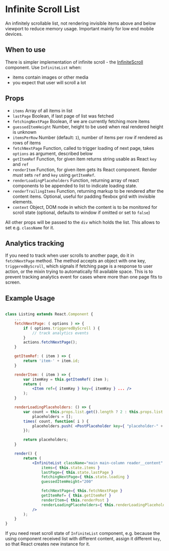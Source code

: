 Infinite Scroll List
====================

An infinitely scrollable list, not rendering invisible items above and below viewport to reduce memory usage.
Important mainly for low end mobile devices.

## When to use

There is simpler implementation of infinite scroll - the [InfiniteScroll](../infinite-scroll/) component. Use `InfiniteList` when:

* items contain images or other media
* you expect that user will scroll a lot

## Props

* `items` Array of all items in list
* `lastPage` Boolean, if last page of list was fetched
* `fetchingNextPage` Boolean, if we are currently fetching more items
* `guessedItemHeight` Number, height to be used when real rendered height is unknown
* `itemsPerRow` Number (default: `1`), number of items per row if rendered as rows of items
* `fetchNextPage` Function, called to trigger loading of next page, takes `options` as argument, described below
* `getItemRef` Function, for given item returns string usable as React `key` and `ref`
* `renderItem` Function, for given item gets its React component. Render *must* sets `ref` and `key` using `getItemRef`.
* `renderLoadingPlaceholders` Function, returning array of react components to be appended to list to indicate loading state.
* `renderTrailingItems` Function, returning markup to be rendered after the content items. Optional, useful for padding flexbox grid with invisible elements.
* `context` Object, DOM node in which the content is to be monitored for scroll state (optional, defaults to window if omitted or set to `false`)

All other props will be passed to the `div` which holds the list. This allows to set e.g. `className` for it.

## Analytics tracking

If you need to track when user scrolls to another page, do it in `fetchNextPage` method. The method accepts an object with one key, `triggeredByScroll`, which signals if fetching page is a response to user action, or the mixin trying to automatically fill available space. This is to prevent tracking analytics event for cases where more than one page fits to screen.

## Example Usage

```jsx

class Listing extends React.Component {
	...
	fetchNextPage: ( options ) => {
		if ( options.triggeredByScroll ) {
			// track analytics events
		}
		actions.fetchNextPage();
	}

	getItemRef: ( item ) => {
		return 'item-' + item.id;
	}

	renderItem: ( item ) => {
		var itemKey = this.getItemRef( item );
		return (
			<Item ref={ itemKey } key={ itemKey } ... />
		);
	}

	renderLoadingPlaceholders: () => {
		var count = this.props.list.get().length ? 2 : this.props.list.perPage,
			placeholders = [];
		times( count, function( i ) {
			placeholders.push( <PostPlaceholder key={ "placeholder-" + i } /> );
		});

		return placeholders;
	}

	render() {
		return (
			<InfiniteList className="main main-column reader__content" role="main"
				items={ this.state.items }
				lastPage={ this.state.lastPage }
				fetchingNextPage={ this.state.loading }
				guessedItemHeight="200"

				fetchNextPage={ this.fetchNextPage }
				getItemRef= { this.getItemRef }
				renderItem={ this.renderPost }
				renderLoadingPlaceholders={ this.renderLoadingPlaceholders }
			/>
		);
	}
}
```

If you need reset scroll state of `InfiniteList` component, e.g. because the using component received list with different content, assign it different `key`, so that React creates new instance for it.
